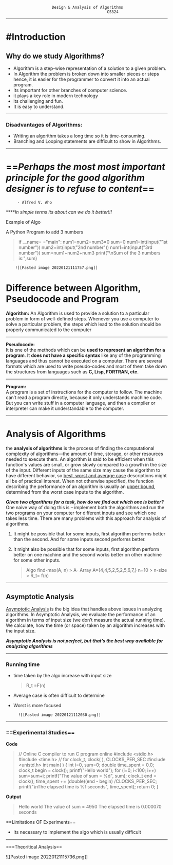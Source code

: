 						Design & Analysis of Algorithms
												CS324


----------------------------------------------------


 #  #Introduction 

 ## Why do we study Algorithms?
 
-  Algorithm is a step-wise representation of a solution to a given problem.
-  In Algorithm the problem is broken down into smaller pieces or steps hence, it is easier for the programmer to convert it into an actual program.
- Its important for other branches of computer science.
 - it plays a key role in modern technology
 - its challenging and fun.
 - It is easy to understand.
---

### Disadvantages of Algorithms:

-   Writing an algorithm takes a long time so it is time-consuming.
-   Branching and Looping statements are difficult to show in Algorithms.

---

 # ==***Perhaps the most most important principle for the good algorithm designer is to refuse to content***==
		 - Alfred V. Aho
	 
*****In simple terms its about can we do it better!!!*

Example of Algo

A Python Program to add 3 numbers

> if __name= ="main":
> num1=num2=num3=0
> sum=0
> num1=int(input("1st number"))
>  num2=int(input("2nd number"))
>   num1=int(input("3rd number"))
>   sum=num1+num2+num3
>   print("\nSum of the 3 numbers is:",sum)



		![[Pasted image 20220121111757.png]]

# Difference between Algorithm, Pseudocode and Program
**Algorithm:**
An Algorithm is used to provide a solution to a particular problem in form of well-defined steps. Whenever you use a computer to solve a particular problem, the steps which lead to the solution should be properly communicated to the computer

---
**Pseudocode:**  
It is one of the methods which can be **used to represent an algorithm for a program**. It **does not have a specific syntax** like any of the programming languages and thus cannot be executed on a computer. There are several formats which are used to write pseudo-codes and most of them take down the structures from languages such as **C, Lisp, FORTRAN, etc.**

---
**Program:**  
A program is a set of instructions for the computer to follow. The machine can’t read a program directly, because it only understands machine code. But you can write stuff in a computer language, and then a compiler or interpreter can make it understandable to the computer.

---

# Analysis of Algorithms
 the **analysis of algorithms** is the process of finding the computational complexity of algorithms—the amount of time, storage, or other resources needed to execute them.
 An algorithm is said to be efficient when this function's values are small, or grow slowly compared to a growth in the size of the input. Different inputs of the same size may cause the algorithm to have different behavior, so [best, worst and average case](https://en.wikipedia.org/wiki/Best,_worst_and_average_case "Best, worst and average case") descriptions might all be of practical interest. When not otherwise specified, the function describing the performance of an algorithm is usually an [upper bound](https://en.wikipedia.org/wiki/Upper_bound "Upper bound"), determined from the worst case inputs to the algorithm.
 
 **_Given two algorithms for a task, how do we find out which one is better?_**  
One naive way of doing this is – implement both the algorithms and run the two programs on your computer for different inputs and see which one takes less time. There are many problems with this approach for analysis of algorithms.  
1) It might be possible that for some inputs, first algorithm performs better than the second. And for some inputs second performs better.  
2) It might also be possible that for some inputs, first algorithm perform better on one machine and the second works better on other machine for some other inputs.


   > Algo find-max(A, n)
					   >  A- Array  A={4,4,5,2,5,2,5,6,7,} n=10
 					   >  n-size
					   >  R_t= f(n)

---

## Asymptotic Analysis
[Asymptotic Analysis](http://en.wikipedia.org/wiki/Asymptotic_analysis) is the big idea that handles above issues in analyzing algorithms. In Asymptotic Analysis, we evaluate the performance of an algorithm in terms of input size (we don’t measure the actual running time). We calculate, how the time (or space) taken by an algorithm increases with the input size.

***Asymptotic Analysis is not perfect, but that’s the best way available for analyzing algorithms***

---

### Running time
 -  time taken by the algo increase with input size
	 >R_t =F(n)
- Average case is often difficult to determine
- Worst is more focused
	  
		![[Pasted image 20220121112030.png]]

---
### ==Experimental Studies==
 
**Code**
 > // Online C compiler to run C program online
#include <stdio.h>
#include <time.h>
// for clock_t, clock( ), CLOCKS_PER_SEC
#include <unistd.h>
int main( ) {
int i=0, sum=0;
double time_spent = 0.0;
clock_t begin = clock();
printf("Hello world");
for (i=0; i<100; i++)
sum=sum+i;
printf("The value of sum = %d", sum);
clock_t end = clock();
time_spent += (double)(end - begin) /CLOCKS_PER_SEC;
    printf("\nThe elapsed time is %f seconds",  time_spent);
    return 0;
}

**Output**
> Hello world The value of sum = 4950
The elapsed time is 0.000070 seconds

==Limitations OF Experiments==
 - Its necessary to implement the algo which is usually difficult

---
===Theoritical Analysis==

![[Pasted image 20220121115736.png]]
